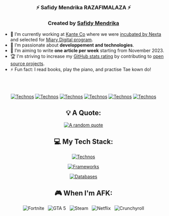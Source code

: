 <div align="center">

###  ⚡ Safidy Mendrika RAZAFIMALAZA ⚡

<div align="center">

### Created by [Safidy Mendrika](https://github.com/safidyMendrika)

<div align="left">

- 🔭 I’m currently working at [Kante Co](https://kanteco.com) where we were [incubated by Nexta](https://www.linkedin.com/company/nexta-accelerator/?originalSubdomain=mg) and selected for [Miary Digital program](https://digital.miary.mg/).
- 🌱 I’m passionate about **developpement and technologies**.
- 📝 I’m aiming to write **one article per week** starting from November 2023.
- 🏆 I'm striving to increase my [GitHub stats rating](#🏆-my-stats) by contributing to [open source projects](https://opensource.com/resources/what-open-source).
- ⚡ Fun fact: I read books, play the piano, and practise Tae kown do!

</div>
<br/>
<br/>

<div>

[![Technos](https://skillicons.dev/icons?i=instagram)](https://www.instagram.com/mendrick_rzf/)
[![Technos](https://skillicons.dev/icons?i=github)](https://github.com/SafidyMendrika)
[![Technos](https://skillicons.dev/icons?i=gmail)](mailto:mendrikarazafimalaza@gmail.com)
[![Technos](https://skillicons.dev/icons?i=linkedin)](https://www.linkedin.com/in/safidy-mendrika-razafimalaza-549b3a255/)
[![Technos](https://skillicons.dev/icons?i=twitter)](https://twitter.com/mendrika_r)
[![Technos](https://skillicons.dev/icons?i=web)](https://mendrikarazafimalaza@onrender.com)
</div>

</div>


## 💡 A Quote:

[![A random quote](https://quotes-github-readme.vercel.app/api?type=horizontal&theme=dark)](https://github.com/piyushsuthar/github-readme-quotes)

<div align="center">

## 💻 My Tech Stack:

[![Technos](https://skillicons.dev/icons?i=java,cs,php,python,ts)](https://github.com/SafidyMendrika)

[![Frameworks](https://skillicons.dev/icons?i=spring,dotnet,laravel,django,angular)](https://skillicons.dev)
    
[![Databases](https://skillicons.dev/icons?i=mysql,postgresql,firebase,mongodb)](https://github.com/SafidyMendrika)


</div>



## 🎮 When I'm AFK:

![Fortnite](https://img.shields.io/badge/Playstation%205-003791?style=for-the-badge&logo=playstation-5&logoColor=white) &nbsp;
![GTA 5](https://img.shields.io/badge/Switch-E60012?style=for-the-badge&logo=nintendo-switch&logoColor=white) &nbsp;
![Steam](https://img.shields.io/badge/steam-%23000000.svg?style=for-the-badge&logo=steam&logoColor=white) &nbsp;
![Netflix](https://img.shields.io/badge/Netflix-E50914?style=for-the-badge&logo=netflix&logoColor=white) &nbsp;
![Crunchyroll](https://img.shields.io/badge/Crunchyroll-F47521?style=for-the-badge&logo=crunchyroll&logoColor=white)
